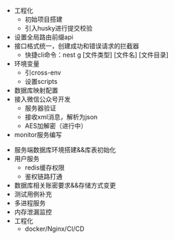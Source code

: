 <!-- OK LIST -->

- 工程化
  - 初始项目搭建
  - 引入husky进行提交校验
- 设置全局路由前缀api
- 接口格式统一，创建成功和错误请求的拦截器
  - 快捷cli命令：nest g [文件类型] [文件名] [文件目录]
- 环境变量
  - 引cross-env
  - 设置scripts
- 数据库映射配置
- 接入微信公众号开发
  - 服务器验证
  - 接收xml消息，解析为json
  - AES加解密（进行中）
  <!-- https://developers.weixin.qq.com/doc/offiaccount/Getting_Started/Getting_Started_Guide.html -->
- monitor服务编写
<!-- TODO LIST -->
- 服务端数据库环境搭建&&库表初始化
- 用户服务
  - redis缓存权限
  - 鉴权链路打通
- 数据库相关账密要求&&存储方式变更
- 测试用例补充
- 多进程服务
- 内存泄漏监控
- 工程化
  - docker/Nginx/CI/CD
